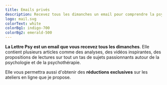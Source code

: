 ```yaml
---
title: Emails privés
description: Recevez tous les dimanches un email pour comprendre la psychologie et mieux se connaitre.
logo: mail.svg
colorText: white
colorBg1: indigo-700
colorBg2: emerald-500
---
```

**La Lettre Psy est un email que vous recevez tous les dimanches**. Elle contient plusieurs articles comme des analyses, des vidéos inspirantes, des propositions de lectures sur tout un tas de sujets passionnants autour de la psychologie et de la psychothérapie.

Elle vous permettra aussi d'obtenir des **réductions exclusives** sur les ateliers en ligne que je propose.

<newsletter-form></newsletter-form>
